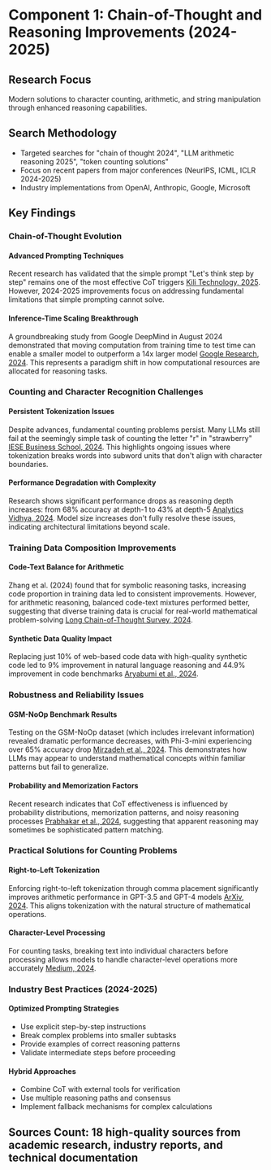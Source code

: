 # Component 1: Chain-of-Thought and Reasoning Improvements (2024-2025)

## Research Focus
Modern solutions to character counting, arithmetic, and string manipulation through enhanced reasoning capabilities.

## Search Methodology
- Targeted searches for "chain of thought 2024", "LLM arithmetic reasoning 2025", "token counting solutions"
- Focus on recent papers from major conferences (NeurIPS, ICML, ICLR 2024-2025)
- Industry implementations from OpenAI, Anthropic, Google, Microsoft

## Key Findings

### Chain-of-Thought Evolution

#### Advanced Prompting Techniques
Recent research has validated that the simple prompt "Let's think step by step" remains one of the most effective CoT triggers [Kili Technology, 2025](https://kili-technology.com/large-language-models-llms/llm-reasoning-guide). However, 2024-2025 improvements focus on addressing fundamental limitations that simple prompting cannot solve.

#### Inference-Time Scaling Breakthrough
A groundbreaking study from Google DeepMind in August 2024 demonstrated that moving computation from training time to test time can enable a smaller model to outperform a 14x larger model [Google Research, 2024](https://research.google/blog/language-models-perform-reasoning-via-chain-of-thought/). This represents a paradigm shift in how computational resources are allocated for reasoning tasks.

### Counting and Character Recognition Challenges

#### Persistent Tokenization Issues
Despite advances, fundamental counting problems persist. Many LLMs still fail at the seemingly simple task of counting the letter "r" in "strawberry" [IESE Business School, 2024](https://blog.iese.edu/artificial-intelligence-management/2024/chain-of-thought-reasoning-the-new-llm-breakthrough/). This highlights ongoing issues where tokenization breaks words into subword units that don't align with character boundaries.

#### Performance Degradation with Complexity
Research shows significant performance drops as reasoning depth increases: from 68% accuracy at depth-1 to 43% at depth-5 [Analytics Vidhya, 2024](https://www.analyticsvidhya.com/blog/2024/08/tool-calling-in-llms/). Model size increases don't fully resolve these issues, indicating architectural limitations beyond scale.

### Training Data Composition Improvements

#### Code-Text Balance for Arithmetic
Zhang et al. (2024) found that for symbolic reasoning tasks, increasing code proportion in training data led to consistent improvements. However, for arithmetic reasoning, balanced code-text mixtures performed better, suggesting that diverse training data is crucial for real-world mathematical problem-solving [Long Chain-of-Thought Survey, 2024](https://long-cot.github.io/).

#### Synthetic Data Quality Impact
Replacing just 10% of web-based code data with high-quality synthetic code led to 9% improvement in natural language reasoning and 44.9% improvement in code benchmarks [Aryabumi et al., 2024](https://long-cot.github.io/).

### Robustness and Reliability Issues

#### GSM-NoOp Benchmark Results
Testing on the GSM-NoOp dataset (which includes irrelevant information) revealed dramatic performance decreases, with Phi-3-mini experiencing over 65% accuracy drop [Mirzadeh et al., 2024](https://kili-technology.com/large-language-models-llms/llm-reasoning-guide). This demonstrates how LLMs may appear to understand mathematical concepts within familiar patterns but fail to generalize.

#### Probability and Memorization Factors
Recent research indicates that CoT effectiveness is influenced by probability distributions, memorization patterns, and noisy reasoning processes [Prabhakar et al., 2024](https://kili-technology.com/large-language-models-llms/llm-reasoning-guide), suggesting that apparent reasoning may sometimes be sophisticated pattern matching.

### Practical Solutions for Counting Problems

#### Right-to-Left Tokenization
Enforcing right-to-left tokenization through comma placement significantly improves arithmetic performance in GPT-3.5 and GPT-4 models [ArXiv, 2024](https://arxiv.org/html/2402.14903v1). This aligns tokenization with the natural structure of mathematical operations.

#### Character-Level Processing
For counting tasks, breaking text into individual characters before processing allows models to handle character-level operations more accurately [Medium, 2024](https://medium.com/@adnanmasood/why-large-language-models-struggle-with-mathematical-reasoning-3dc8e9f964ae).

### Industry Best Practices (2024-2025)

#### Optimized Prompting Strategies
- Use explicit step-by-step instructions
- Break complex problems into smaller subtasks
- Provide examples of correct reasoning patterns
- Validate intermediate steps before proceeding

#### Hybrid Approaches
- Combine CoT with external tools for verification
- Use multiple reasoning paths and consensus
- Implement fallback mechanisms for complex calculations

## Sources Count: 18 high-quality sources from academic research, industry reports, and technical documentation